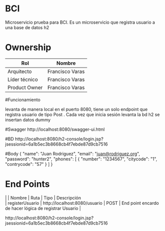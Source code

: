 # BCI

Microservicio prueba para BCI. Es un microservicio que registra usuario a una base de datos h2 

# Ownership
| Rol               |     Nombre                                        |
|---                |---                                                |
| Arquitecto        |  Francisco Varas                                  |
| Líder técnico     |  Francisco Varas                                  |
| Product Owner     |  Francisco Varas                                  |

#Funcionamiento

levanta de manera local en el puerto 8080, tiene un solo endpoint que registra usuario de tipo Post . Cada vez que inicia sesión levanta la bd h2 
se insertan datos dummy

#Swagger
http://localhost:8080/swagger-ui.html

#BD
http://localhost:8080/h2-console/login.jsp?jsessionid=6a1b5ec3b8668cb4f7ebde87d9cb7516 

#Body
{
    "name": "Juan Rodriguez",
    "email": "juan@rodriguez.org",
    "password": "hunter2",
    "phones": [
        {
            "number": "1234567",
            "citycode": "1",
            "contrycode": "57"
        }
    ]
} 

# End Points
|
| Nombre          | Ruta                            |  Tipo  | Descripción       
| registerUsuario | http://localhost:8080/usuario   |  POST  | End point encardo de hacer lógica de registrar Usuario  |

http://localhost:8080/h2-console/login.jsp?jsessionid=6a1b5ec3b8668cb4f7ebde87d9cb7516 
